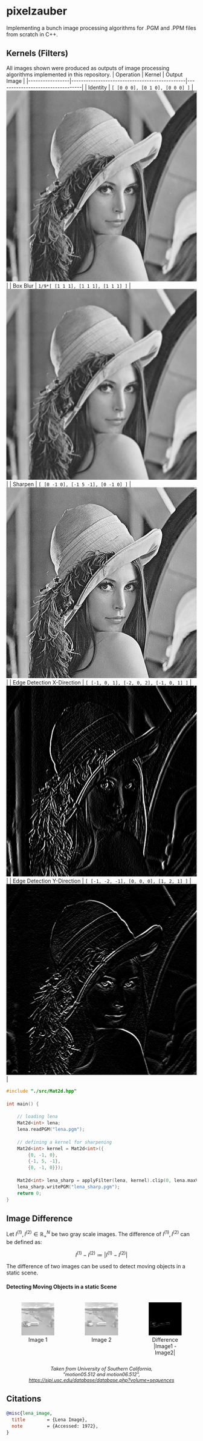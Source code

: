 # pixelzauber
Implementing a bunch image processing algorithms for .PGM and .PPM files from scratch in C++.


## Kernels (Filters)

All images shown were produced as outputs of image processing algorithms implemented in this repository.
| Operation       | Kernel                                       | Output Image                     |
|-----------------|-----------------------------------------------|----------------------------------|
| Identity        | `[ [0 0 0], [0 1 0], [0 0 0] ]` | ![Identity](res/lena.png)        |
| Box Blur         | `1/9*[ [1 1 1], [1 1 1], [1 1 1] ]` | ![Blur](res/lena_box_blur.png) |
| Sharpen         | `[ [0 -1 0], [-1 5 -1], [0 -1 0] ]` | ![Sharpen](res/lena_sharp.png) |
| Edge Detection X-Direction | `[ [-1, 0, 1], [-2, 0, 2], [-1, 0, 1] ]` | ![Edges](res/lena_edge_x.png) |
| Edge Detection Y-Direction | `[ [-1, -2, -1], [0, 0, 0], [1, 2, 1] ]` | ![Edges](res/lena_edge_y.png) |

```c++
#include "./src/Mat2d.hpp"

int main() {

    // loading lena
    Mat2d<int> lena;
    lena.readPGM("lena.pgm");

    // defining a kernel for sharpening
    Mat2d<int> kernel = Mat2d<int>({
        {0, -1, 0},
        {-1, 5, -1},
        {0, -1, 0}});

    Mat2d<int> lena_sharp = applyFilter(lena, kernel).clip(0, lena.maxVal());
    lena_sharp.writePGM("lena_sharp.pgm"); 
    return 0;
}
```

## Image Difference

Let $I^{(1)}, I^{(2)} \in \mathbb{R}_{+}^{N}$ be two gray scale images. The difference of $I^{(1)}, I^{(2)}$ can be defined as:

$$
I^{(1)} - I^{(2)} \coloneqq \left| I^{(1)} - I^{(2)} \right|
$$

The difference of two images can be used to detect moving objects in a static scene.

#### Detecting Moving Objects in a static Scene

<div style="display: flex; justify-content: center; gap: 1px; text-align: center;">
  <figure>
    <img src="./res/motion01.png" width="400">
    <figcaption>Image 1</figcaption>
  </figure>
  <figure>
    <img src="./res/motion02.png" width="400">
    <figcaption>Image 2</figcaption>
  </figure>
  <figure>
    <img src="./res/motion01_diff_motion02.png" width="400">
    <figcaption>Difference |Image1 - Image2|</figcaption>
  </figure>
</div>

<p style="text-align: center; font-style: italic; font-size: 90%;">
  Taken from <em>University of Southern California</em>,<br>
  "motion05.512 and motion06.512",<br>
  <a href="https://sipi.usc.edu/database/database.php?volume=sequences" target="_blank">
    https://sipi.usc.edu/database/database.php?volume=sequences
  </a>
</p>


## Citations

```bibtex
@misc{lena_image,
  title        = {Lena Image},
  note         = {Accessed: 1972},
}
```